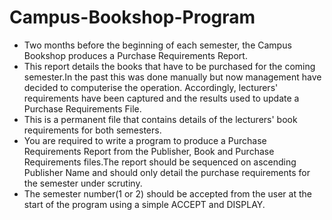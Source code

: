 # Campus-Bookshop-Program
- Two months before the beginning of each semester, the Campus Bookshop produces a Purchase Requirements Report.
- This report details the books that have to be purchased for the coming semester.In the past this was done manually but now management have decided to computerise the operation. Accordingly, lecturers' requirements have been captured and the results used to update a Purchase Requirements File.
- This is a permanent file that contains details of the lecturers' book requirements for both semesters. 
- You are required to write a program to produce a Purchase Requirements Report from the Publisher, Book and Purchase Requirements files.The report should be sequenced on ascending Publisher Name and should only detail the purchase requirements for the semester under scrutiny.
- The semester number(1 or 2) should be accepted from the user at the start of the program using a simple ACCEPT and DISPLAY.
